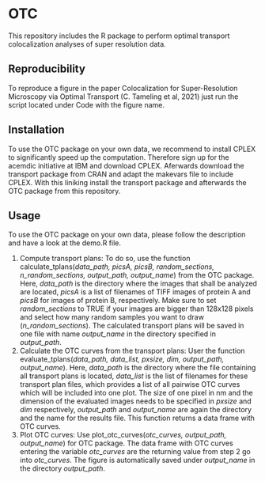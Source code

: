 # OTC

This repository includes the R package to perform optimal transport colocalization analyses of super resolution data. 

## Reproducibility
To reproduce a figure in the paper Colocalization for Super-Resolution Microscopy via Optimal Transport (C. Tameling et al, 2021) just run the script located under Code with the figure name.

## Installation
To use the OTC package on your own data, we recommend to install CPLEX to significantly speed up the computation. Therefore sign up for the acemdic initiative at IBM and download CPLEX. Aferwards download the transport package from CRAN and adapt the makevars file to include CPLEX. With this liniking install the transport package and afterwards the OTC package from this repository.

## Usage

To use the OTC package on your own data, please follow the description and have a look at the demo.R file.

1. Compute transport plans: To do so,  use the function calculate_tplans(*data_path, picsA, picsB, random_sections, n_random_sections, output_path, output_name*) from the OTC package. Here, *data\_path* is the directory where the images that shall be analyzed are located, *picsA* is a list of filenames of TIFF images of protein A and *picsB* for images of protein B,  respectively. Make sure to set *random_sections* to TRUE if your images are bigger than 128x128 pixels and select how many random samples you want to draw (*n_random_sections*). The calculated transport plans will be saved in one file with name *output_name* in the directory specified in *output_path*.
2. Calculate the OTC curves from the transport plans: User the function evaluate_tplans(*data_path, data_list, pxsize, dim, output_path, output_name*). Here, *data_path* is the directory where the file containing all transport plans is located, *data_list* is the list of filenames for these transport plan files, which provides a list of all pairwise OTC curves which will be included into one plot. The size of one pixel in nm and the dimension of the evaluated images needs to be specified in *pxsize* and *dim* respectively, *output_path* and *output_name* are again the directory and the name for the results file. This function returns a data frame with OTC curves.
3. Plot OTC curves: Use plot_otc_curves(*otc_curves, output_path, output_name*) for OTC package. The data frame with OTC curves entering the variable *otc_curves* are the returning value from step 2 go into *otc_curves*. The  figure is automatically saved under *output_name* in the directory *output_path*.

